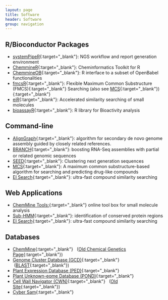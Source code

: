 ```yaml
---
layout: page
title: Software
header: Software
group: navigation
---
```


## R/Bioconductor Packages

* [systemPipeR](https://github.com/tgirke/systemPipeR){:target="_blank"}: NGS workflow and report generation environment
* [ChemmineR](http://manuals.bioinformatics.ucr.edu/home/chemminer){:target="_blank"}: Cheminformatics Toolkit for R 
* [ChemmineOB](http://master.bioconductor.org/packages/devel/bioc/html/ChemmineOB.html){:target="_blank"}: R interface to a subset of OpenBabel functionalities 
* [fmcsR](http://www.bioconductor.org/packages/devel/bioc/html/fmcsR.html){:target="_blank"}: Flexible Maximum Common Substructure (FMCS){:target="_blank"} Searching (also see [MCS](http://bioweb.ucr.edu/ChemMineV2/help/mcs.html){:target="_blank"}){:target="_blank"} 
* [eiR](http://master.bioconductor.org/packages/devel/bioc/html/eiR.html){:target="_blank"}: Accelerated similarity searching of small molecules 
* [bioassayR](http://master.bioconductor.org/packages/devel/bioc/html/bioassayR.html){:target="_blank"}: R library for Bioactivity analysis

## Command-line

* [AlignGraph](https://github.com/baoe/AlignGraph){:target="_blank"}: algorithm for secondary de novo genome assembly guided by closely related references.
* [BRANCH](https://github.com/baoe/BRANCH){:target="_blank"}<font size="2"><span style="line-height:1.6">: </span></font>boosting RNA-Seq assemblies with partial or related genomic sequences
* [SEED](https://github.com/baoe/SEED){:target="_blank"}: Clustering next generation sequences
* [MCS](http://bioweb.ucr.edu/ChemMineV2/help/mcs.html){:target="_blank"}: A maximum common substructure-based algorithm for searching and predicting drug-like compounds
* [EI Search](http://chemmine.ucr.edu/ei/){:target="_blank"}: ultra-fast compound similarity searching

## Web Applications

* [ChemMine Tools:](http://chemmine.ucr.edu/){:target="_blank"} online tool box for small molecule analysis
* [Sub-HMM](http://subhmm.ucr.edu/scripts/displaySubHMM.pl){:target="_blank"}: identification of conserved protein regions
* [EI Search](http://chemmine.ucr.edu/ei/){:target="_blank"}: ultra-fast compound similarity searching 

## Databases

* [ChemMine](http://bioweb.ucr.edu/ChemMineV2){:target="_blank"}   ([Old Chemical Genetics Page](http://www.faculty.ucr.edu/%7Etgirke/Chemgen/index.html){:target="_blank"})
* [Genome Cluster Database (GCD)](http://bioweb.ucr.edu/databaseWeb/index.jsp){:target="_blank"}  ([BLAST](http://138.23.191.152/blast/blastSearch.cgi){:target="_blank"})
* [Plant Expression Database (PED)](http://pond.bioinfo.ucr.edu/express.html){:target="_blank"}
* [Plant Unknown-eome Database (POND)](http://bioweb.ucr.edu/scripts/unknownsDisplay.pl){:target="_blank"}
* [Cell Wall Navigator (CWN)](http://bioweb.ucr.edu/Cellwall/index.pl){:target="_blank"}   ([Old Site](http://www.faculty.ucr.edu/%7Etgirke/Cellwall/index.html){:target="_blank"})
* [Cyber Sam](http://cybersam.ucr.edu/){:target="_blank"}

